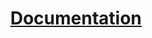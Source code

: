 <div align='center'><h1><a href='https://nazumod-or-script.gitbook.io/nazumod-or-script/scripts/objecthunt'>Documentation</a></h3></div>
